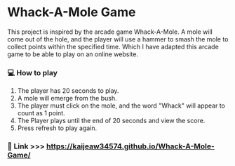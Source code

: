 # Whack-A-Mole Game

This project is inspired by the arcade game Whack-A-Mole. A mole will come out of the hole, and the player will use a hammer to smash the mole to collect points within the specified time. Which I have adapted this arcade game to be able to play on an online website.

### 💻 How to play
  1. The player has 20 seconds to play.
  2. A mole will emerge from the bush.
  3. The player must click on the mole, and the word "Whack" will appear to count as 1 point.
  4. The Player plays until the end of 20 seconds and view the score.
  5. Press refresh to play again.

### 🚀 Link >>> https://kaijeaw34574.github.io/Whack-A-Mole-Game/
